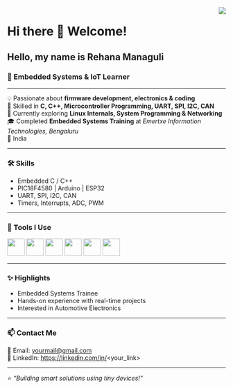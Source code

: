 <img align="right" src="https://visitor-badge.laobi.icu/badge?page_id=<USERNAME>.<USERNAME>" />

# Hi there 👋 Welcome!

## Hello, my name is Rehana Managuli  
### 🚀 Embedded Systems & IoT Learner

---

💡 Passionate about **firmware development, electronics & coding**  
🔌 Skilled in **C, C++, Microcontroller Programming, UART, SPI, I2C, CAN**  
🐧 Currently exploring **Linux Internals, System Programming & Networking**  
🎓 Completed **Embedded Systems Training** at *Emertxe Information Technologies, Bengaluru*  
📍 India

---

### 🛠 Skills
- Embedded C / C++
- PIC18F4580 | Arduino | ESP32
- UART, SPI, I2C, CAN
- Timers, Interrupts, ADC, PWM

---

### 🔧 Tools I Use
<p>
<img src="https://cdn.jsdelivr.net/gh/devicons/devicon/icons/c/c-original.svg" width="40"/>
<img src="https://cdn.jsdelivr.net/gh/devicons/devicon/icons/cplusplus/cplusplus-original.svg" width="40"/>
<img src="https://cdn.jsdelivr.net/gh/devicons/devicon/icons/github/github-original.svg" width="40"/>
<img src="https://cdn.jsdelivr.net/gh/devicons/devicon/icons/git/git-original.svg" width="40"/>
<img src="https://cdn.jsdelivr.net/gh/devicons/devicon/icons/vscode/vscode-original.svg" width="40"/>
<img src="https://cdn.jsdelivr.net/gh/devicons/devicon/icons/linux/linux-original.svg" width="40"/>
</p>

---

### ✨ Highlights
- Embedded Systems Trainee  
- Hands-on experience with real-time projects  
- Interested in Automotive Electronics

---

### 📫 Contact Me
📧 Email: yourmail@gmail.com  
🔗 LinkedIn: https://linkedin.com/in/<your_link>

---

⭐ *“Building smart solutions using tiny devices!”*
